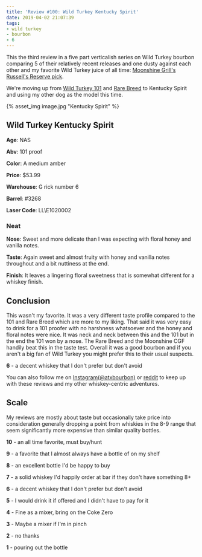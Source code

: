 ```yaml
---
title: 'Review #100: Wild Turkey Kentucky Spirit'
date: 2019-04-02 21:07:39
tags:
- wild turkey
- bourbon
- 6
---
```


This the third review in a five part verticalish series on Wild Turkey bourbon comparing 5 of their relatively recent releases and one dusty against each other and my favorite Wild Turkey juice of all time: [Moonshine Grill's Russell's Reserve pick](https://atxbourbon.com/2019/02/19/Reviews-76-77-Russel-s-Reserve-Single-Barrel-Showdown-Moonshine-vs-Tejas/).

We're moving up from [Wild Turkey 101](https://atxbourbon.com/2019/03/26/Review-97-Wild-Turkey-101/) and [Rare Breed](https://atxbourbon.com/2019/03/28/Review-98-Wild-Turkey-Rare-Breed/) to Kentucky Spirit and using my other dog as the model this time.


{% asset_img image.jpg "Kentucky Spirit" %}

## Wild Turkey Kentucky Spirit
**Age**: NAS

**Abv**: 101 proof

**Color**: A medium amber 

**Price**: $53.99

**Warehouse**: G rick number 6

**Barrel**: #3268

**Laser Code**: LL\E1020002

### Neat
**Nose**: Sweet and more delicate than I was expecting with floral honey and vanilla notes.

**Taste**: Again sweet and almost fruity with honey and vanilla notes throughout and a bit nuttiness at the end.

**Finish**: It leaves a lingering floral sweetness that is somewhat different for a whiskey finish.


## Conclusion
This wasn't my favorite. It was a very different taste profile compared to the 101 and Rare Breed which are more to my liking. That said it was very easy to drink for a 101 proofer with no harshness whatsoever and the honey and floral notes were nice. It was neck and neck between this and the 101 but in the end the 101 won by a nose. The Rare Breed and the Moonshine CGF handily beat this in the taste test. Overall it was a good bourbon and if you aren't a big fan of Wild Turkey you might prefer this to their usual suspects. 

**6** - a decent whiskey that I don't prefer but don't avoid

You can also follow me on [Instagram(@atxbourbon)](https://www.instagram.com/atxbourbon/) or [reddit](https://www.reddit.com/r/scottmotorraddrinks/) to keep up with these reviews and my other whiskey-centric adventures.

## Scale
My reviews are mostly about taste but occasionally take price into consideration generally dropping a point from whiskies in the 8-9 range that seem significantly more expensive than similar quality bottles.

**10** - an all time favorite, must buy/hunt

**9** - a favorite that I almost always have a bottle of on my shelf

**8** - an excellent bottle I'd be happy to buy

**7** - a solid whiskey I'd happily order at bar if they don't have something 8+

**6** - a decent whiskey that I don't prefer but don't avoid

**5** - I would drink it if offered and I didn't have to pay for it

**4** - Fine as a mixer, bring on the Coke Zero

**3** - Maybe a mixer if I'm in  pinch

**2** - no thanks

**1** - pouring out the bottle  